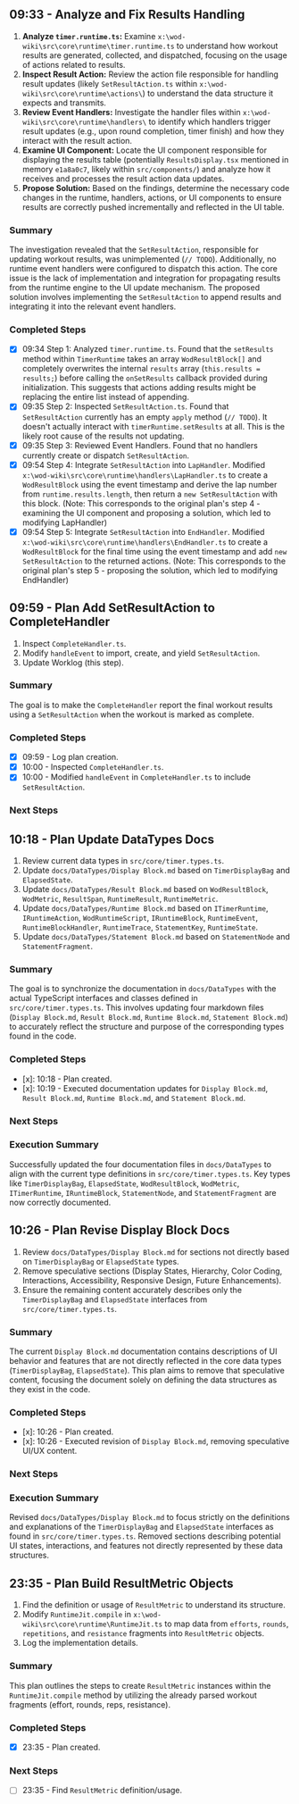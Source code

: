 ## 09:33 - Analyze and Fix Results Handling
1.  **Analyze `timer.runtime.ts`:** Examine `x:\wod-wiki\src\core\runtime\timer.runtime.ts` to understand how workout results are generated, collected, and dispatched, focusing on the usage of actions related to results.
2.  **Inspect Result Action:** Review the action file responsible for handling result updates (likely `SetResultAction.ts` within `x:\wod-wiki\src\core\runtime\actions\`) to understand the data structure it expects and transmits.
3.  **Review Event Handlers:** Investigate the handler files within `x:\wod-wiki\src\core\runtime\handlers\` to identify which handlers trigger result updates (e.g., upon round completion, timer finish) and how they interact with the result action.
4.  **Examine UI Component:** Locate the UI component responsible for displaying the results table (potentially `ResultsDisplay.tsx` mentioned in memory `e1a8a0c7`, likely within `src/components/`) and analyze how it receives and processes the result action data updates.
5.  **Propose Solution:** Based on the findings, determine the necessary code changes in the runtime, handlers, actions, or UI components to ensure results are correctly pushed incrementally and reflected in the UI table.

### Summary
The investigation revealed that the `SetResultAction`, responsible for updating workout results, was unimplemented (`// TODO`). Additionally, no runtime event handlers were configured to dispatch this action. The core issue is the lack of implementation and integration for propagating results from the runtime engine to the UI update mechanism. The proposed solution involves implementing the `SetResultAction` to append results and integrating it into the relevant event handlers.

### Completed Steps
*   [x] 09:34 Step 1: Analyzed `timer.runtime.ts`. Found that the `setResults` method within `TimerRuntime` takes an array `WodResultBlock[]` and completely overwrites the internal `results` array (`this.results = results;`) before calling the `onSetResults` callback provided during initialization. This suggests that actions adding results might be replacing the entire list instead of appending.
*   [x] 09:35 Step 2: Inspected `SetResultAction.ts`. Found that `SetResultAction` currently has an empty `apply` method (`// TODO`). It doesn't actually interact with `timerRuntime.setResults` at all. This is the likely root cause of the results not updating.
*   [x] 09:35 Step 3: Reviewed Event Handlers. Found that no handlers currently create or dispatch `SetResultAction`.
*   [x] 09:54 Step 4: Integrate `SetResultAction` into `LapHandler`. Modified `x:\wod-wiki\src\core\runtime\handlers\LapHandler.ts` to create a `WodResultBlock` using the event timestamp and derive the lap number from `runtime.results.length`, then return a `new SetResultAction` with this block. (Note: This corresponds to the original plan's step 4 - examining the UI component and proposing a solution, which led to modifying LapHandler)
*   [x] 09:54 Step 5: Integrate `SetResultAction` into `EndHandler`. Modified `x:\wod-wiki\src\core\runtime\handlers\EndHandler.ts` to create a `WodResultBlock` for the final time using the event timestamp and add `new SetResultAction` to the returned actions. (Note: This corresponds to the original plan's step 5 - proposing the solution, which led to modifying EndHandler)

## 09:59 - Plan Add SetResultAction to CompleteHandler

1.  Inspect `CompleteHandler.ts`.
2.  Modify `handleEvent` to import, create, and yield `SetResultAction`.
3.  Update Worklog (this step).

### Summary

The goal is to make the `CompleteHandler` report the final workout results using a `SetResultAction` when the workout is marked as complete.

### Completed Steps

* [x]  09:59 - Log plan creation.
* [x]  10:00 - Inspected `CompleteHandler.ts`.
* [x]  10:00 - Modified `handleEvent` in `CompleteHandler.ts` to include `SetResultAction`.

### Next Steps

## 10:18 - Plan Update DataTypes Docs
1. Review current data types in `src/core/timer.types.ts`.
2. Update `docs/DataTypes/Display Block.md` based on `TimerDisplayBag` and `ElapsedState`.
3. Update `docs/DataTypes/Result Block.md` based on `WodResultBlock`, `WodMetric`, `ResultSpan`, `RuntimeResult`, `RuntimeMetric`.
4. Update `docs/DataTypes/Runtime Block.md` based on `ITimerRuntime`, `IRuntimeAction`, `WodRuntimeScript`, `IRuntimeBlock`, `RuntimeEvent`, `RuntimeBlockHandler`, `RuntimeTrace`, `StatementKey`, `RuntimeState`.
5. Update `docs/DataTypes/Statement Block.md` based on `StatementNode` and `StatementFragment`.

### Summary

The goal is to synchronize the documentation in `docs/DataTypes` with the actual TypeScript interfaces and classes defined in `src/core/timer.types.ts`. This involves updating four markdown files (`Display Block.md`, `Result Block.md`, `Runtime Block.md`, `Statement Block.md`) to accurately reflect the structure and purpose of the corresponding types found in the code.

### Completed Steps

* [x]: 10:18 - Plan created.
* [x]: 10:19 - Executed documentation updates for `Display Block.md`, `Result Block.md`, `Runtime Block.md`, and `Statement Block.md`.
        
### Next Steps



### Execution Summary
Successfully updated the four documentation files in `docs/DataTypes` to align with the current type definitions in `src/core/timer.types.ts`. Key types like `TimerDisplayBag`, `ElapsedState`, `WodResultBlock`, `WodMetric`, `ITimerRuntime`, `IRuntimeBlock`, `StatementNode`, and `StatementFragment` are now correctly documented.

## 10:26 - Plan Revise Display Block Docs
1. Review `docs/DataTypes/Display Block.md` for sections not directly based on `TimerDisplayBag` or `ElapsedState` types.
2. Remove speculative sections (Display States, Hierarchy, Color Coding, Interactions, Accessibility, Responsive Design, Future Enhancements).
3. Ensure the remaining content accurately describes only the `TimerDisplayBag` and `ElapsedState` interfaces from `src/core/timer.types.ts`.

### Summary

The current `Display Block.md` documentation contains descriptions of UI behavior and features that are not directly reflected in the core data types (`TimerDisplayBag`, `ElapsedState`). This plan aims to remove that speculative content, focusing the document solely on defining the data structures as they exist in the code.

### Completed Steps

* [x]: 10:26 - Plan created.
* [x]: 10:26 - Executed revision of `Display Block.md`, removing speculative UI/UX content.

### Next Steps



### Execution Summary
Revised `docs/DataTypes/Display Block.md` to focus strictly on the definitions and explanations of the `TimerDisplayBag` and `ElapsedState` interfaces as found in `src/core/timer.types.ts`. Removed sections describing potential UI states, interactions, and features not directly represented by these data structures.

## 23:35 - Plan Build ResultMetric Objects
1.  Find the definition or usage of `ResultMetric` to understand its structure.
2.  Modify `RuntimeJit.compile` in `x:\wod-wiki\src\core\runtime\RuntimeJit.ts` to map data from `efforts`, `rounds`, `repetitions`, and `resistance` fragments into `ResultMetric` objects.
3.  Log the implementation details.

### Summary

This plan outlines the steps to create `ResultMetric` instances within the `RuntimeJit.compile` method by utilizing the already parsed workout fragments (effort, rounds, reps, resistance).

### Completed Steps

* [x] 23:35 - Plan created.

### Next Steps

* [ ] 23:35 - Find `ResultMetric` definition/usage.

